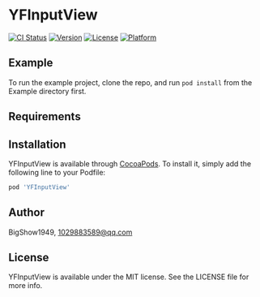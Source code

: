 # YFInputView

[![CI Status](https://img.shields.io/travis/BigShow1949/YFInputView.svg?style=flat)](https://travis-ci.org/BigShow1949/YFInputView)
[![Version](https://img.shields.io/cocoapods/v/YFInputView.svg?style=flat)](https://cocoapods.org/pods/YFInputView)
[![License](https://img.shields.io/cocoapods/l/YFInputView.svg?style=flat)](https://cocoapods.org/pods/YFInputView)
[![Platform](https://img.shields.io/cocoapods/p/YFInputView.svg?style=flat)](https://cocoapods.org/pods/YFInputView)

## Example

To run the example project, clone the repo, and run `pod install` from the Example directory first.

## Requirements

## Installation

YFInputView is available through [CocoaPods](https://cocoapods.org). To install
it, simply add the following line to your Podfile:

```ruby
pod 'YFInputView'
```

## Author

BigShow1949, 1029883589@qq.com

## License

YFInputView is available under the MIT license. See the LICENSE file for more info.

